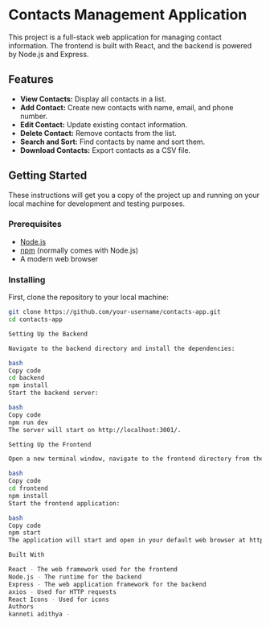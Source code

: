 # Contacts Management Application

This project is a full-stack web application for managing contact information. The frontend is built with React, and the backend is powered by Node.js and Express.

## Features

- **View Contacts:** Display all contacts in a list.
- **Add Contact:** Create new contacts with name, email, and phone number.
- **Edit Contact:** Update existing contact information.
- **Delete Contact:** Remove contacts from the list.
- **Search and Sort:** Find contacts by name and sort them.
- **Download Contacts:** Export contacts as a CSV file.

## Getting Started

These instructions will get you a copy of the project up and running on your local machine for development and testing purposes.

### Prerequisites

- [Node.js](https://nodejs.org/en/)
- [npm](https://www.npmjs.com/) (normally comes with Node.js)
- A modern web browser

### Installing

First, clone the repository to your local machine:

```bash
git clone https://github.com/your-username/contacts-app.git
cd contacts-app

Setting Up the Backend

Navigate to the backend directory and install the dependencies:

bash
Copy code
cd backend
npm install
Start the backend server:

bash
Copy code
npm run dev
The server will start on http://localhost:3001/.

Setting Up the Frontend

Open a new terminal window, navigate to the frontend directory from the root of the project, and install the dependencies:

bash
Copy code
cd frontend
npm install
Start the frontend application:

bash
Copy code
npm start
The application will start and open in your default web browser at http://localhost:3000/.

Built With

React - The web framework used for the frontend
Node.js - The runtime for the backend
Express - The web application framework for the backend
axios - Used for HTTP requests
React Icons - Used for icons
Authors
kanneti adithya -
